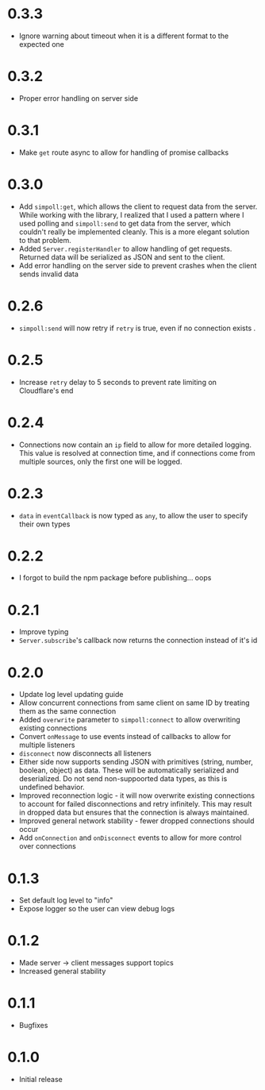 # 0.3.3

-   Ignore warning about timeout when it is a different format to the expected one

# 0.3.2

-   Proper error handling on server side

# 0.3.1

-   Make `get` route async to allow for handling of promise callbacks

# 0.3.0

-   Add `simpoll:get`, which allows the client to request data from the server. While working with the library, I realized that I used a pattern where I used polling and `simpoll:send` to get data from the server, which couldn't really be implemented cleanly. This is a more elegant solution to that problem.
-   Added `Server.registerHandler` to allow handling of get requests. Returned data will be serialized as JSON and sent to the client.
-   Add error handling on the server side to prevent crashes when the client sends invalid data

# 0.2.6

-   `simpoll:send` will now retry if `retry` is true, even if no connection exists .

# 0.2.5

-   Increase `retry` delay to 5 seconds to prevent rate limiting on Cloudflare's end

# 0.2.4

-   Connections now contain an `ip` field to allow for more detailed logging. This value is resolved at connection time, and if connections come from multiple sources, only the first one will be logged.

# 0.2.3

-   `data` in `eventCallback` is now typed as `any`, to allow the user to specify their own types

# 0.2.2

-   I forgot to build the npm package before publishing... oops

# 0.2.1

-   Improve typing
-   `Server.subscribe`'s callback now returns the connection instead of it's id

# 0.2.0

-   Update log level updating guide
-   Allow concurrent connections from same client on same ID by treating them as the same connection
-   Added `overwrite` parameter to `simpoll:connect` to allow overwriting existing connections
-   Convert `onMessage` to use events instead of callbacks to allow for multiple listeners
-   `disconnect` now disconnects all listeners
-   Either side now supports sending JSON with primitives (string, number, boolean, object) as data. These will be automatically serialized and deserialized. Do not send non-suppoorted data types, as this is undefined behavior.
-   Improved reconnection logic - it will now overwrite existing connections to account for failed disconnections and retry infinitely. This may result in dropped data but ensures that the connection is always maintained.
-   Improved general network stability - fewer dropped connections should occur
-   Add `onConnection` and `onDisconnect` events to allow for more control over connections

# 0.1.3

-   Set default log level to "info"
-   Expose logger so the user can view debug logs

# 0.1.2

-   Made server -> client messages support topics
-   Increased general stability

# 0.1.1

-   Bugfixes

# 0.1.0

-   Initial release
